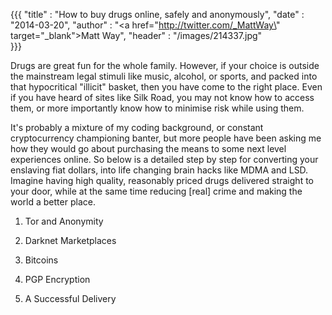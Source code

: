 {{{
	"title" : "How to buy drugs online, safely and anonymously",
	"date" : "2014-03-20",
    "author" : "<a href=\"http://twitter.com/_MattWay\" target=\"_blank\">Matt Way</a>",
    "header" : "/images/214337.jpg"    
}}}

Drugs are great fun for the whole family. However, if your choice is outside the mainstream legal stimuli like music, alcohol, or sports, and packed into that hypocritical "illicit" basket, then you have come to the right place. Even if you have heard of sites like Silk Road, you may not know how to access them, or more importantly know how to minimise risk while using them. 

It's probably a mixture of my coding background, or constant cryptocurrency championing banter, but more people have been asking me how they would go about purchasing the means to some next level experiences online. So below is a detailed step by step for converting your enslaving fiat dollars, into life changing brain hacks like MDMA and LSD. Imagine having high quality, reasonably priced drugs delivered straight to your door, while at the same time reducing [real] crime and making the world a better place.

<!-- preview -->

1. Tor and Anonymity

2. Darknet Marketplaces

3. Bitcoins

4. PGP Encryption

5. A Successful Delivery